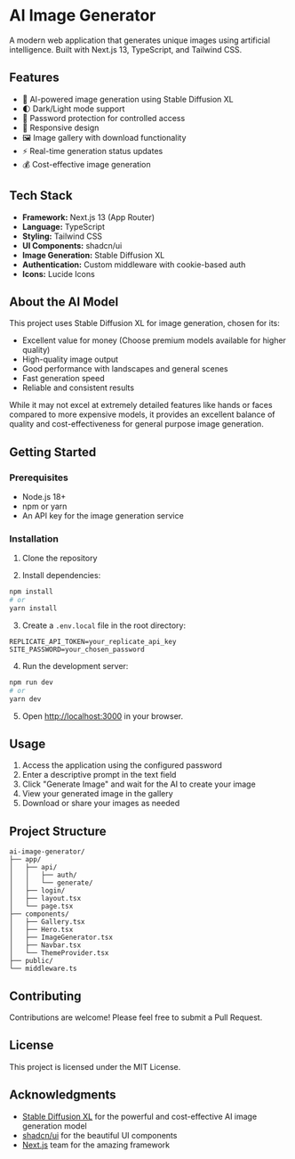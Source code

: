 # AI Image Generator

A modern web application that generates unique images using artificial intelligence. Built with Next.js 13, TypeScript, and Tailwind CSS.

## Features

- 🎨 AI-powered image generation using Stable Diffusion XL
- 🌓 Dark/Light mode support
- 🔐 Password protection for controlled access
- 📱 Responsive design
- 🖼️ Image gallery with download functionality
- ⚡ Real-time generation status updates
- 💰 Cost-effective image generation 

## Tech Stack

- **Framework:** Next.js 13 (App Router)
- **Language:** TypeScript
- **Styling:** Tailwind CSS
- **UI Components:** shadcn/ui
- **Image Generation:** Stable Diffusion XL
- **Authentication:** Custom middleware with cookie-based auth
- **Icons:** Lucide Icons

## About the AI Model

This project uses Stable Diffusion XL for image generation, chosen for its:
- Excellent value for money (Choose premium models available for higher quality)
- High-quality image output
- Good performance with landscapes and general scenes
- Fast generation speed
- Reliable and consistent results

While it may not excel at extremely detailed features like hands or faces compared to more expensive models, it provides an excellent balance of quality and cost-effectiveness for general purpose image generation.

## Getting Started

### Prerequisites

- Node.js 18+ 
- npm or yarn
- An API key for the image generation service

### Installation

1. Clone the repository

2. Install dependencies:
```bash
npm install
# or
yarn install
```

3. Create a `.env.local` file in the root directory:
```env
REPLICATE_API_TOKEN=your_replicate_api_key
SITE_PASSWORD=your_chosen_password
```

4. Run the development server:
```bash
npm run dev
# or
yarn dev
```

5. Open [http://localhost:3000](http://localhost:3000) in your browser.

## Usage

1. Access the application using the configured password
2. Enter a descriptive prompt in the text field
3. Click "Generate Image" and wait for the AI to create your image
4. View your generated image in the gallery
5. Download or share your images as needed

## Project Structure

```
ai-image-generator/
├── app/
│   ├── api/
│   │   ├── auth/
│   │   └── generate/
│   ├── login/
│   ├── layout.tsx
│   └── page.tsx
├── components/
│   ├── Gallery.tsx
│   ├── Hero.tsx
│   ├── ImageGenerator.tsx
│   ├── Navbar.tsx
│   └── ThemeProvider.tsx
├── public/
└── middleware.ts
```

## Contributing

Contributions are welcome! Please feel free to submit a Pull Request.

## License

This project is licensed under the MIT License.

## Acknowledgments

- [Stable Diffusion XL](https://stability.ai/stable-diffusion) for the powerful and cost-effective AI image generation model
- [shadcn/ui](https://ui.shadcn.com/) for the beautiful UI components
- [Next.js](https://nextjs.org/) team for the amazing framework
